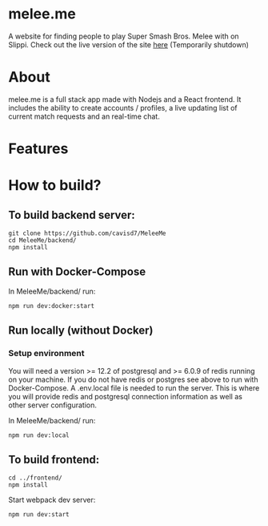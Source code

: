 # melee.me
A website for finding people to play Super Smash Bros. Melee with on Slippi.
Check out the live version of the site [here](https://meleeme.net) (Temporarily shutdown)

# About
melee.me is a full stack app made with Nodejs and a React frontend. 
It includes the ability to create accounts / profiles, a live updating list of current match requests and an real-time chat.

# Features


# How to build?
## To build backend server:
```shell
git clone https://github.com/cavisd7/MeleeMe
cd MeleeMe/backend/
npm install
```

## Run with Docker-Compose
In MeleeMe/backend/ run:
```shell
npm run dev:docker:start
```

## Run locally (without Docker)
### Setup environment
You will need a version >= 12.2 of postgresql and >= 6.0.9 of redis running on your machine. If you do not have redis or postgres see above to run with Docker-Compose.
A .env.local file is needed to run the server. This is where you will provide redis and postgresql connection information as well as other server configuration. 

In MeleeMe/backend/ run:
```shell
npm run dev:local
```

## To build frontend:
```shell
cd ../frontend/
npm install
```

Start webpack dev server:
```shell
npm run dev:start
```